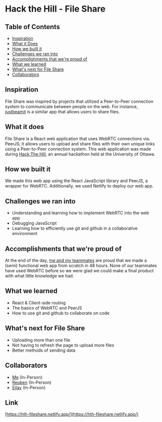 # Hack the Hill - File Share

## Table of Contents
- [Inspiration](#Inspiration)
- [What it Does](#What-it-does)
- [How we built it](#how-we-built-it)
- [Challenges we ran into](#Challenges-we-ran-into)
- [Accomplishments that we're proud of](#Accomplishments-that-were-proud-of)
- [What we learned](#What-we-learned)
- [What's next for File Share](#Whats-next-for-File-Share)
- [Collaborators](#Collaborators)

## Inspiration
File Share was inspired by projects that utilized a Peer-to-Peer connection system to communicate between people on the web. For instance, [justbeamit](https://justbeamit.com/) is a similar app that allows users to share files. 

## What it does
File Share is a React web application that uses WebRTC connections via. PeerJS; it allows users to upload and share files with their own unique links using a Peer-to-Peer connection system. This web application was made during [Hack The Hill](https://hackthehill.com/), an annual hackathon held at the University of Ottawa.

## How we built it
We made this web app using the React JavaScript library and PeerJS, a wrapper for WebRTC. Additionally, we used Netlify to deploy our web app. 

## Challenges we ran into
- Understanding and learning how to implement WebRTC into the web app
- Debugging JavaScript
- Learning how to efficiently use git and github in a collaborative environment

## Accomplishments that we're proud of
At the end of the day, [me and my teammates](#Collaborators) are proud that we made a (semi) functional web app from scratch in 48 hours. None of our teammates have used WebRTC before so we were glad we could make a final product with what little knowledge we had.

## What we learned
- React & Client-side routing
- The basics of WebRTC and PeerJS
- How to use git and github to collaborate on code

## What's next for File Share
- Uploading more than one file
- Not having to refresh the page to upload more files
- Better methods of sending data

## Collaborators
 - [Me](https://github.com/Columbium41/) (In-Person)
 - [Reuben](https://github.com/reubenjds/) (In-Person)
 - [Eilay](https://github.com/Terricing/) (In-Person)

## Link
[https://hth-fileshare.netlify.app/](https://hth-fileshare.netlify.app/)
